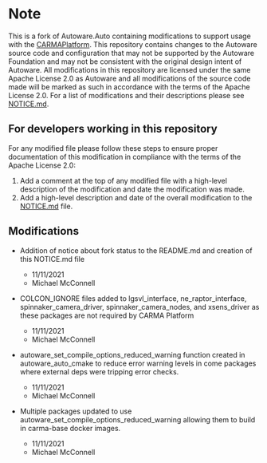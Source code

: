 # Note

This is a fork of Autoware.Auto containing modifications to support usage with the [CARMAPlatform](https://github.com/usdot-fhwa-stol/carma-platform). This repository contains changes to the Autoware source code and configuration that may not be supported by the Autoware Foundation and may not be consistent with the original design intent of Autoware. All modifications in this repository are licensed under the same Apache License 2.0 as Autoware and all modifications of the source code made will be marked as such in accordance with the terms of the Apache License 2.0. For a list of modifications and their descriptions please see [NOTICE.md](NOTICE.md).

## For developers working in this repository

For any modified file please follow these steps to ensure proper documentation of this modification in compliance with the terms of the Apache License 2.0:

1. Add a comment at the top of any modified file with a high-level description of the modification and date the modification was made.
2. Add a high-level description and date of the overall modification to the [NOTICE.md](NOTICE.md) file.

## Modifications

- Addition of notice about fork status to the README.md and creation of this NOTICE.md file
  - 11/11/2021
  - Michael McConnell

- COLCON_IGNORE files added to lgsvl_interface, ne_raptor_interface, spinnaker_camera_driver, spinnaker_camera_nodes, and xsens_driver as these packages are not required by CARMA Platform
  - 11/11/2021
  - Michael McConnell

- autoware_set_compile_options_reduced_warning function created in autoware_auto_cmake to reduce error warning levels in come packages where external deps were tripping error checks.
  - 11/11/2021
  - Michael McConnell
- Multiple packages updated to use autoware_set_compile_options_reduced_warning allowing them to build in carma-base docker images.
  - 11/11/2021
  - Michael McConnell
